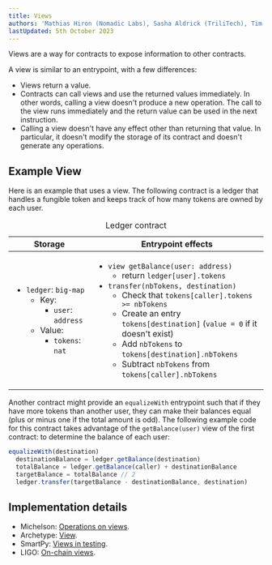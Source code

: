 ```yaml
---
title: Views
authors: 'Mathias Hiron (Nomadic Labs), Sasha Aldrick (TriliTech), Tim McMackin (TriliTech)'
lastUpdated: 5th October 2023
---
```


Views are a way for contracts to expose information to other contracts.

A view is similar to an entrypoint, with a few differences:

- Views return a value.
- Contracts can call views and use the returned values immediately.
In other words, calling a view doesn't produce a new operation.
The call to the view runs immediately and the return value can be used in the next instruction.
- Calling a view doesn't have any effect other than returning that value.
In particular, it doesn't modify the storage of its contract and doesn't generate any operations.

## Example View

Here is an example that uses a view.
The following contract is a ledger that handles a fungible token and keeps track of how many tokens are owned by each user.

<table>
  <caption>Ledger contract</caption>
  <thead>
    <tr>
      <th>Storage</th>
      <th>Entrypoint effects</th>
    </tr>
  </thead>
  <tbody>
    <tr>
      <td>
        <ul>
          <li><code>ledger</code>: <code>big-map</code>
            <ul>
              <li>Key:<ul>
                  <li><code>user</code>: <code>address</code></li>
                </ul>
              </li>
              <li>Value:<ul>
                  <li><code>tokens</code>: <code>nat</code></li>
                </ul>
              </li>
            </ul>
          </li>
        </ul>
      </td>
      <td>
        <ul>
          <li><code>view getBalance(user: address)</code>
            <ul>
              <li>return <code>ledger[user].tokens</code></li>
            </ul>
          </li>
          <li><code>transfer(nbTokens, destination)</code>
            <ul>
              <li>Check that <code>tokens[caller].tokens &gt;= nbTokens</code></li>
              <li>Create an entry <code>tokens[destination]</code> (<code>value = 0</code> if it doesn't exist)</li>
              <li>Add <code>nbTokens</code> to <code>tokens[destination].nbTokens</code></li>
              <li>Subtract <code>nbTokens</code> from <code>tokens[caller].nbTokens</code></li>
            </ul>
          </li>
        </ul>
      </td>
    </tr>
  </tbody>
</table>

Another contract might provide an `equalizeWith` entrypoint such that if they have more tokens than another user, they can make their balances equal (plus or minus one if the total amount is odd).
The following example code for this contract takes advantage of the `getBalance(user)` view of the first contract: to determine the balance of each user:

```javascript
equalizeWith(destination)
  destinationBalance = ledger.getBalance(destination)
  totalBalance = ledger.getBalance(caller) + destinationBalance
  targetBalance = totalBalance // 2
  ledger.transfer(targetBalance - destinationBalance, destination)
```

## Implementation details

- Michelson: [Operations on views](https://tezos.gitlab.io/active/michelson.html#operations-on-views).
- Archetype: [View](https://archetype-lang.org/docs/reference/declarations/view).
- SmartPy: [Views in testing](https://smartpy.io/manual/scenarios/testing_contracts#views).
- LIGO: [On-chain views](https://ligolang.org/docs/protocol/hangzhou#on-chain-views).
